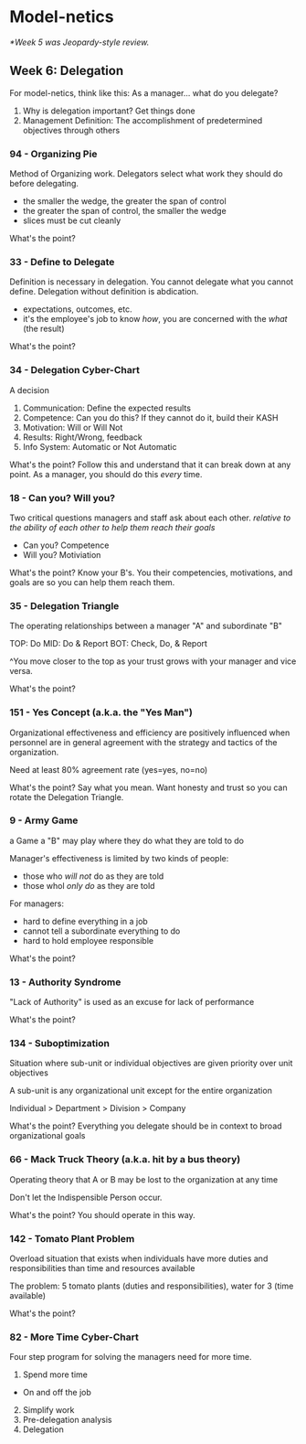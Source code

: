# Model-netics

_*Week 5 was Jeopardy-style review._

## Week 6: Delegation

For model-netics, think like this: As a manager... what do you delegate?

1. Why is delegation important?  Get things done
2. Management Definition: The accomplishment of predetermined objectives through others

### 94 - Organizing Pie
Method of Organizing work.
Delegators select what work they should do before delegating.

- the smaller the wedge, the greater the span of control
- the greater the span of control, the smaller the wedge
- slices must be cut cleanly

What's the point?

### 33 - Define to Delegate
Definition is necessary in delegation.
You cannot delegate what you cannot define.
Delegation without definition is abdication.

- expectations, outcomes, etc.
- it's the employee's job to know _how_, you are concerned with the _what_ (the result)

What's the point?

### 34 - Delegation Cyber-Chart
A decision

1. Communication: Define the expected results
2. Competence: Can you do this?  If they cannot do it, build their KASH
3. Motivation: Will or Will Not
4. Results: Right/Wrong, feedback
5. Info System: Automatic or Not Automatic

What's the point? Follow this and understand that it can break down at any point.  As a manager, you should do this *every* time.

### 18 - Can you?  Will you?
Two critical questions managers and staff ask about each other.
_relative to the ability of each other to help them reach their goals_

- Can you?  Competence
- Will you?  Motiviation

What's the point? Know your B's.  You their competencies, motivations, and goals are so you can help them reach them.

### 35 - Delegation Triangle
The operating relationships between a manager "A" and subordinate "B"

TOP: Do
MID: Do & Report
BOT: Check, Do, & Report

^You move closer to the top as your trust grows with your manager and vice versa.

What's the point?

### 151 - Yes Concept (a.k.a. the "Yes Man")
Organizational effectiveness and efficiency are positively influenced when personnel are in general agreement with the strategy and tactics of the organization.

Need at least 80% agreement rate (yes=yes, no=no)

What's the point?  Say what you mean.  Want honesty and trust so you can rotate the Delegation Triangle.

### 9 - Army Game
a Game a "B" may play where they do what they are told to do

Manager's effectiveness is limited by two kinds of people:
- those who _will not_ do as they are told
- those whol _only do_ as they are told

For managers:
- hard to define everything in a job
- cannot tell a subordinate everything to do
- hard to hold employee responsible

What's the point?

### 13 - Authority Syndrome
"Lack of Authority" is used as an excuse for lack of performance

What's the point?

### 134 - Suboptimization
Situation where sub-unit or individual objectives are given priority over unit objectives

A sub-unit is any organizational unit except for the entire organization

Individual > Department > Division > Company

What's the point? Everything you delegate should be in context to broad organizational goals

### 66 - Mack Truck Theory (a.k.a. hit by a bus theory)
Operating theory that A or B may be lost to the organization at any time

Don't let the Indispensible Person occur.

What's the point?  You should operate in this way.

### 142 - Tomato Plant Problem
Overload situation that exists when individuals have more duties and responsibilities than time and resources available

The problem: 5 tomato plants (duties and responsibilities), water for 3 (time available)

What's the point?

### 82 - More Time Cyber-Chart
Four step program for solving the managers need for more time.

1. Spend more time
  - On and off the job
2. Simplify work
3. Pre-delegation analysis
4. Delegation

